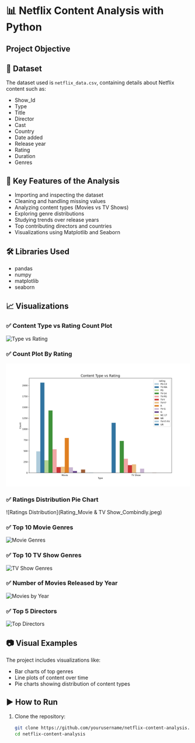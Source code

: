 # 📊 Netflix Content Analysis with Python

## Project Objective

## 📁 Dataset

The dataset used is `netflix_data.csv`, containing details about Netflix content such as:
- Show_Id
- Type
- Title
- Director
- Cast
- Country
- Date added
- Release year
- Rating
- Duration
- Genres


## 📌 Key Features of the Analysis

- Importing and inspecting the dataset  
- Cleaning and handling missing values  
- Analyzing content types (Movies vs TV Shows)  
- Exploring genre distributions  
- Studying trends over release years  
- Top contributing directors and countries  
- Visualizations using Matplotlib and Seaborn


## 🛠️ Libraries Used

- pandas
- numpy
- matplotlib
- seaborn


## 📈 Visualizations

### ✅ Content Type vs Rating Count Plot
![Type vs Rating](C:\Users\Administrator\Desktop\Python\Netflix)

### ✅ Count Plot By Rating
![Type vs Rating](type_vs_rating.jpeg)

### ✅ Ratings Distribution Pie Chart
![Ratings Distribution](Rating_Movie & TV Show_Combindly.jpeg)

### ✅ Top 10 Movie Genres
![Movie Genres](images/top_movie_genres.jpeg)

### ✅ Top 10 TV Show Genres
![TV Show Genres](images/top_tv_genres.jpeg)

### ✅ Number of Movies Released by Year
![Movies by Year](images/movies_by_year.jpeg)

### ✅ Top 5 Directors
![Top Directors](images/top_directors.jpeg)



## 📷 Visual Examples

The project includes visualizations like:

- Bar charts of top genres  
- Line plots of content over time  
- Pie charts showing distribution of content types  

## ▶️ How to Run

1. Clone the repository:
   ```bash
   git clone https://github.com/yourusername/netflix-content-analysis.git
   cd netflix-content-analysis
